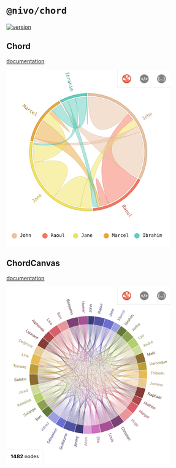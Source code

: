# `@nivo/chord`

[![version](https://img.shields.io/npm/v/@nivo/chord.svg?style=flat-square)](https://www.npmjs.com/package/@nivo/chord)

## Chord

[documentation](http://nivo.rocks/#/chord)

![Chord](./doc/chord.png)

## ChordCanvas

[documentation](http://nivo.rocks/#/chord/canvas)

![ChordCanvas](./doc/chord-canvas.png)
